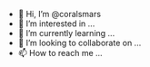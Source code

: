 - 👋 Hi, I’m @coralsmars
- 👀 I’m interested in ...
- 🌱 I’m currently learning ...
- 💞️ I’m looking to collaborate on ...
- 📫 How to reach me ...

<!---
coralsmars/coralsmars is a ✨ special ✨ repository because its `README.md` (this file) appears on your GitHub profile.
You can click the Preview link to take a look at your changes.
--->
